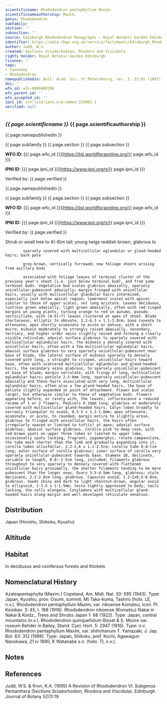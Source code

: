 ```yaml
---
scientificname: Rhododendron pentaphyllum Maxim.
scientificnameauthorship: Maxim.
genus: Rhododendron
subfamily: ''
section: ''
subsection: ''
source: Edinburgh Rhododendron Monographs – Royal Botanic Garden Edinburgh
identifier: https://data.rbge.org.uk/service/factsheets/Edinburgh_Rhododendron_Monographs.xhtml
author: Judd, W.S.
created: Sections Sciadorhodion, Rhodora and Viscidula
rights holder: Royal Botanic Garden Edinburgh
license: ''
tags:
- taxonomy
- Rhododendron
namepublishedin: Bull. Acad. Sci. St Petersbourg, ser. 3, 31:65 (1887).
doi: ''
wfo_id: wfo-0000400196
wfo_parent_id: ''
wfo_accepted_id: ''
ipni_id: urn:lsid:ipni.org:names:333062-1
verified: null
---
```

### _{{ page.scientificname }}_ {{ page.scientificauthorship }}
 {{ page.namepublishedin }}

{{ page.subfamily }} {{ page.section }} {{ page.subsection }}

**WFO ID:** [{{ page.wfo_id }}](https://list.worldfloraonline.org/{{ page.wfo_id }})

**IPNI ID:** [{{ page.ipni_id }}](https://www.ipni.org/n/{{ page.ipni_id }})

Verified by: {{ page.verified }}

 {{ page.namepublishedin }}

{{ page.subfamily }} {{ page.section }} {{ page.subsection }}

**WFO ID:** [{{ page.wfo_id }}](https://list.worldfloraonline.org/{{ page.wfo_id }})

**IPNI ID:** [{{ page.ipni_id }}](https://www.ipni.org/n/{{ page.ipni_id }})

Verified by: {{ page.verified }}



Shrub or small tree to 4(-8)m tall; young twigs reddish brown, glabrous to

            sparsely covered with multicellular eglandular or gland-headed hairs; bark pale

            grey-brown, vertically furrowed; new foliage shoots arising from axillary buds

            associated with foliage leaves of terminal cluster of the previous year's shoot (i.e. just below terminal bud), and from some terminal buds. Vegetative bud scales glabrous abaxially, sparsely unicellular-pubescent adaxially; margin fringed with unicellular hairs, usually with multicellular glandular hairs intermixed, especially just below apical region; lowermost scales with apices similar to those of upper scales, not long aristate. Leaves deciduous, lustrous green adaxially, light green abaxially, often with red-tinged margins on young plants, turning orange to red in autumn, pseudo-verticillate, with (4-5(~7) leaves clustered at apex of shoot. Blade chartaceous, elliptic to obovate, 2.1-6.3 x 1.1-3.8cm; base cuneate to attenuate; apex shortly acuminate to acute or obtuse, with a short mucro; midvein moderately to strongly raised abaxially, secondary, tertiary, and higher order veins slightly raised and forming a clearly visible reticulum; adaxial surface glabrous to sparsely covered with multicellular eglandular hairs, the midvein ± densely covered with unicellular hairs, often with a few multicellular eglandular hairs; abaxial surface glabrous to very sparsely unicellular-pubescent near base of blade, the lateral surface of midvein sparsely to densely covered with long, ± straight to crisped, unicellular hairs toward base, often with scattered multicellular eglandular and gland-headed hairs, the secondary veins glabrous, to sparsely unicellular-pubescent at base of blade; margin serrulate, with fringe of long, multicellular eglandular hairs; petiole 2.5-8mm long, sparsely unicellular-pubescent adaxially and these hairs associated with very long, multicellular eglandular hairs, often also a few gland-headed hairs, the base of petiole slightly expanded at point of attachment. Flower bud scales larger, but otherwise similar to those of vegetative buds. Flowers appearing before, or rarely with, the leaves; inflorescence a reduced raceme of 1 or 2 flowers. Pedicels 6-16mm long, glabrous or moderately covered with multicellular gland-headed hairs. Calyx lobes broadly to narrowly triangular to ovate, 0.5-5 x 1.2-1.6mm; apex attenuate, acuminate, or acute, to rounded; margin entire to slightly erose, glabrous to fringed with unicellular hairs, the hairs often irregularly spaced or limited to tuft(s) at apex; adaxial surface glabrous; abaxial surface glabrous. Corolla pink to deep rose, with red-brown spots on upper three lobes or limited to upper lobe, occasionally spots lacking, fragrant, zygomorphic, rotate-campanulate, the tube much shorter than the limb and gradually expanding into it; corolla lobes all±sfmilar, 1.2-2.6 x 1.1-2.5cm; corolla tube 0.4~lcm long; outer surface of corolla glabrous; inner surface of corolla very sparsely unicellular-pubescent towards base. Stamens 10, declinate, variable in length, 0.8~-2.5cm long, included; filaments glabrous throughout to very sparsely to densely covered with flattened unicellular hairs proximally, the shorter filaments tending to be more pubescent than the longer ones. Ovary 3.5-4.5mm long, glabrous; style deciinate, 2.2-2.8cm long, glabrous. Capsules ovoid, 1.2-2x0.5-0.8cm, glabrous. Seeds shiny and dark to light chestnut-brown, angular ovoid to ellipsoid, 2-3.5 x 1-1.5mm; testa tightly appressed to body, tails lacking, the cells elongate. Cotyledons with multicellular gland-headed hairs along margin and well-developed reticulate venation.

## Distribution
Japan (Honshu, Shikoku, Kyushu)

## Altitude


## Habitat
In deciduous and coniferous forests and thickets

## Nomenclatural History
Azaleapentaphylla (Maxim.) Copeland, Am. Midi. Nat. 30: 595 (1943). Type: Japan, Kyushiu, prov. Osumi, summit, Mt Taka-kuma, Tashiro (holo. LE, n.v.). Rhododendron pentaphyllum Maxim, var. nikoense Komatsu, Icon. PI. Koisikav. 3: 45, t. 168 (1916). Rhododendron nikoense (Komatsu) Nakai in Nakai & Koidz., Trees and Shrubs Japan 1: 68 (1922). Type: Japan, central mountains (n.v.). Rhododendron quinquefolium Bisset & S. Moore var. roseum Rehder in Bailey, Stand. Cycl. Hort. 5: 2947 (1916). Type: n.v. Rhododendron pentaphyllum Maxim, var. shihohanum T. Yamazaki, J. Jap. Bot. 63: 312 (1988). Type: Japan, Shikoku, pref. Kochi, Agawagun Nanokawa, 21 iv 1890, K Watanabe s.n. (holo. TI, n.v.).
                       
## Notes


## References

Judd, W.S. & Kron, K.A. (1995) A Revision of Rhododendron VI. Subgenus Pentanthera (Sections Sciadorhodion, Rhodora and Viscidula). Edinburgh Journal of Botany 52(1):19
